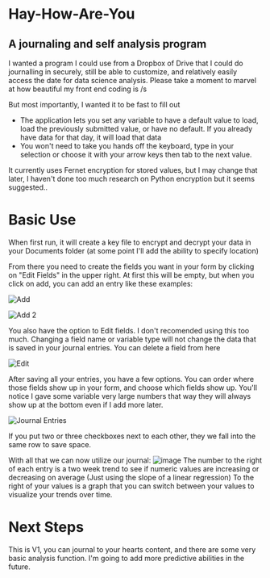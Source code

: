# Hay-How-Are-You
## A journaling and self analysis program

I wanted a program I could use from a Dropbox of Drive that I could do journalling in securely, still be able to customize, and relatively easily access the date for data science analysis.  Please take a moment to marvel at how beautiful my front end coding is /s

But most importantly, I wanted it to be fast to fill out
* The application lets you set any variable to have a default value to load, load the previously submitted value, or have no default.  If you already have data for that day, it will load that data
* You won't need to take you hands off the keyboard, type in your selection or choose it with your arrow keys then tab to the next value.

It currently uses Fernet encryption for stored values, but I may change that later, I haven't done too much research on Python encryption but it seems suggested..


# Basic Use
When first run, it will create a key file to encrypt and decrypt your data in your Documents folder (at some point I'll add the ability to specify location)

From there you need to create the fields you want in your form by clicking on "Edit Fields" in the upper right.  At first this will be empty, but when you click on add, you can add an entry like these examples:

![Add](https://github.com/123srb/Hay-How-Are-You/assets/17171696/cc14344e-ff03-4a1f-8fbe-0b4857a785a4)

![Add 2](https://github.com/123srb/Hay-How-Are-You/assets/17171696/bef27e07-ab9a-47f0-a79a-330c59d12094)

You also have the option to Edit fields.  I don't recomended using this too much.  Changing a field name or variable type will not change the data that is saved in your journal entries.  You can delete a field from here

![Edit](https://github.com/123srb/Hay-How-Are-You/assets/17171696/ae756faf-8164-44d3-9159-8cdac3ab481d)

After saving all your entries, you have a few options.  You can order where those fields show up in your form, and choose which fields show up.  You'll notice I gave some variable very large numbers that way they will always show up at the bottom even if I add more later.

![Journal Entries](https://github.com/123srb/Hay-How-Are-You/assets/17171696/50032a39-3df2-4656-9e30-b9d15d3beee6)

If you put two or three checkboxes next to each other, they we fall into the same row to save space.

With all that we can now utilize our journal:
![image](https://github.com/123srb/Hay-How-Are-You/assets/17171696/15043ce9-9ae5-4465-82b9-f0ed01e3e05a)
The number to the right of each entry is a two week trend to see if numeric values are increasing or decreasing on average (Just using the slope of a linear regression)
To the right of your values is a graph that you can switch between your values to visualize your trends over time.

# Next Steps
This is V1, you can journal to your hearts content, and there are some very basic analysis function.  I'm going to add more predictive abilities in the future.
